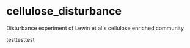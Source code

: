 # cellulose_disturbance
Disturbance experiment of Lewin et al's cellulose enriched community

testtesttest